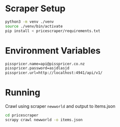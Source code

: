 # Scraper Setup
```bash
python3 -m venv ./venv
source ./venv/bin/activate
pip install < pricescraper/requirements.txt
```

# Environment Variables
```bash
pisspricer.name=api@pisspricer.co.nz
pisspricer.password=asjdlasjd
pisspricer.url=http://localhost:4941/api/v1/
```

# Running
Crawl using scraper `newworld` and output to items.json
```bash
cd pricescraper
scrapy crawl newworld -o items.json
```
